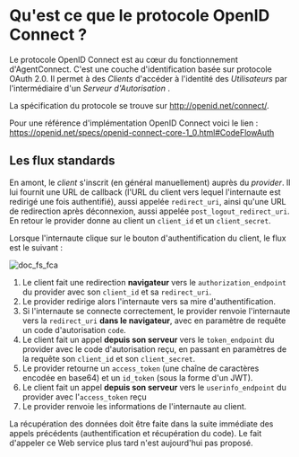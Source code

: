 # Qu'est ce que le protocole OpenID Connect ?

Le protocole OpenID Connect est au cœur du fonctionnement d'AgentConnect. C'est une couche d'identification basée sur protocole OAuth 2.0. Il permet à des *Clients* d'accéder à l'identité des *Utilisateurs*  par l'intermédiaire d'un *Serveur d'Autorisation* .

La spécification du protocole se trouve sur http://openid.net/connect/.

Pour une référence d'implémentation OpenID Connect voici le lien : https://openid.net/specs/openid-connect-core-1_0.html#CodeFlowAuth

## Les flux standards

En amont, le *client* s'inscrit (en général manuellement) auprès du *provider*. Il lui fournit une URL de callback (l'URL du client vers lequel l'internaute est redirigé une fois authentifié), aussi appelée `redirect_uri`, ainsi qu'une URL de redirection après déconnexion, aussi appelée `post_logout_redirect_uri`. En retour le provider donne au client un `client_id` et un `client_secret`.

Lorsque l'internaute clique sur le bouton d'authentification du client, le flux est le suivant :

![doc_fs_fca](https://user-images.githubusercontent.com/60473902/195838387-10aa22ef-f83f-4b12-abf7-dad3ec7828e4.png)

1. Le client fait une redirection **navigateur** vers le `authorization_endpoint` du provider avec son `client_id` et sa `redirect_uri`.
2. Le provider redirige alors l'internaute vers sa mire d'authentification.
3. Si l'internaute se connecte correctement, le provider renvoie l'internaute vers la `redirect_uri` **dans le navigateur**, avec en paramètre de requête un code d'autorisation `code`.
4. Le client fait un appel **depuis son serveur** vers le `token_endpoint` du provider avec le code d'autorisation reçu, en passant en paramètres de la requête son `client_id` et son `client_secret`.
5. Le provider retourne un `access_token` (une chaîne de caractères encodée en base64) et un `id_token` (sous la forme d'un JWT).
6. Le client fait un appel **depuis son serveur** vers le `userinfo_endpoint` du provider avec l'`access_token` reçu
7. Le provider renvoie les informations de l'internaute au client.
                        
La récupération des données doit être faite dans la suite immédiate des appels précédents (authentification et récupération du code). Le fait d'appeler ce Web service plus tard n'est aujourd'hui pas proposé.

